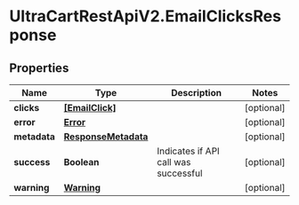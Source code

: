 # UltraCartRestApiV2.EmailClicksResponse

## Properties
Name | Type | Description | Notes
------------ | ------------- | ------------- | -------------
**clicks** | [**[EmailClick]**](EmailClick.md) |  | [optional] 
**error** | [**Error**](Error.md) |  | [optional] 
**metadata** | [**ResponseMetadata**](ResponseMetadata.md) |  | [optional] 
**success** | **Boolean** | Indicates if API call was successful | [optional] 
**warning** | [**Warning**](Warning.md) |  | [optional] 


